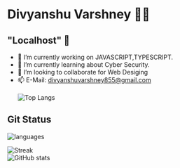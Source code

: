 # Divyanshu Varshney 👨‍💻
## "Localhost" 👋

<!--
**0124hitesh/0124hitesh** is a ✨ _special_ ✨ repository because its `README.md` (this file) appears on your GitHub profile.

Here are some ideas to get you started:

- 🔭 I’m currently working on JAVASCRIPT,TYPESCRIPT.
- 🌱 I’m currently learning 
- 👯 I’m looking to collaborate on Web Desiging
- 🤔 I’m looking for help with ...
- 💬 Ask me about ...

- 😄 Pronouns: ...
- ⚡ Fun fact: ...
-->
- 🔭 I’m currently working on JAVASCRIPT,TYPESCRIPT.
- 🌱 I’m currently learning about Cyber Security.
- 👯 I’m looking to collaborate for Web Desiging
- 📫 E-Mail: divyanshuvarshney855@gmail.com
<br/><br/>
![Top Langs](https://github-readme-stats.vercel.app/api/top-langs/?username=divyanshu-95&theme=tokyonight)<br/>
## Git Status

![languages](https://github-readme-stats-eight-theta.vercel.app/api/top-langs/?username=divyanshu-95&layout=compact,issues&theme=tokyonight)

![Streak](https://github-readme-streak-stats.herokuapp.com/?user=divyanshu-95&show_icons=true&theme=tokyonight)<br/>
![GitHub stats](https://github-readme-stats.vercel.app/api?username=divyanshu-95&count_private=true&theme=tokyonight)<br/>




